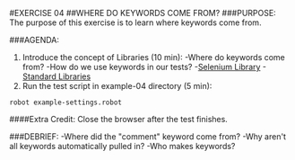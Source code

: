 #EXERCISE 04
##WHERE DO KEYWORDS COME FROM?
###PURPOSE:
The purpose of this exercise is to learn where keywords come from.

###AGENDA:
1. Introduce the concept of Libraries (10 min):
   -Where do keywords come from?
   -How do we use keywords in our tests?
   -[Selenium Library](http://robotframework.org/SeleniumLibrary/SeleniumLibrary.html)
   -[Standard Libraries](http://robotframework.org/robotframework/#user-guide)
2. Run the test script in example-04 directory (5 min):
```
robot example-settings.robot
```

####Extra Credit:
Close the browser after the test finishes.

###DEBRIEF:
-Where did the "comment" keyword come from?
-Why aren't all keywords automatically pulled in?
-Who makes keywords?
